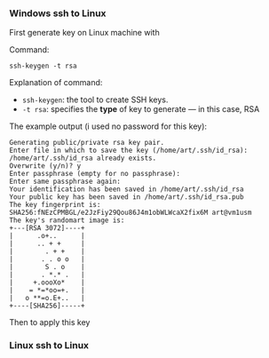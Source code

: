 
### Windows ssh to Linux
First generate key on Linux machine with 

Command:
```
ssh-keygen -t rsa
```

Explanation of command:
- `ssh-keygen`: the tool to create SSH keys.
- `-t rsa`: specifies the **type** of key to generate — in this case, RSA

The example output (i used no password for this key):
```
Generating public/private rsa key pair.
Enter file in which to save the key (/home/art/.ssh/id_rsa):
/home/art/.ssh/id_rsa already exists.
Overwrite (y/n)? y
Enter passphrase (empty for no passphrase):
Enter same passphrase again:
Your identification has been saved in /home/art/.ssh/id_rsa
Your public key has been saved in /home/art/.ssh/id_rsa.pub
The key fingerprint is:
SHA256:fNEzCPMBGL/e2JzFiy29Qou86J4m1obWLWcaX2fix6M art@vm1usm
The key's randomart image is:
+---[RSA 3072]----+
|      .o+..      |
|      .. + +     |
|        . + +    |
|       . . o o   |
|        S . o    |
|       . *.* .   |
|     +.oooXo*    |
|    = *=*oo=+.   |
|   o **=o.E+..   |
+----[SHA256]-----+
```

Then to apply this key

### Linux ssh to Linux
